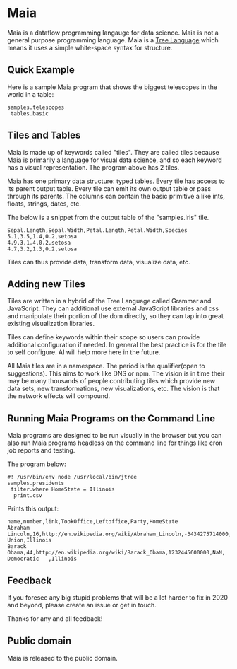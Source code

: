 # Maia

Maia is a dataflow programming langauge for data science. Maia is not a general purpose programming language. Maia is a [Tree Language](https://treenotation.org/) which means it uses a simple white-space syntax for structure.

## Quick Example

Here is a sample Maia program that shows the biggest telescopes in the world in a table:

    samples.telescopes
     tables.basic

## Tiles and Tables

Maia is made up of keywords called "tiles". They are called tiles because Maia is primarily a language for visual data science, and so each keyword has a visual representation. The program above has 2 tiles.

Maia has one primary data structure: typed tables. Every tile has access to its parent output table. Every tile can emit its own output table or pass through its parents. The columns can contain the basic primitive a like ints, floats, strings, dates, etc.

The below is a snippet from the output table of the "samples.iris" tile.

    Sepal.Length,Sepal.Width,Petal.Length,Petal.Width,Species
    5.1,3.5,1.4,0.2,setosa
    4.9,3,1.4,0.2,setosa
    4.7,3.2,1.3,0.2,setosa

Tiles can thus provide data, transform data, visualize data, etc.

## Adding new Tiles

Tiles are written in a hybrid of the Tree Language called Grammar and JavaScript. They can additional use external JavaScript libraries and css and manipulate their portion of the dom directly, so they can tap into great existing visualization libraries.

Tiles can define keywords within their scope so users can provide additional configuration if needed. In general the best practice is for the tile to self configure. AI will help more here in the future.

All Maia tiles are in a namespace. The period is the qualifier(open to suggestions). This aims to work like DNS or npm. The vision is in time their may be many thousands of people contributing tiles which provide new data sets, new transformations, new visualizations, etc. The vision is that the network effects will compound.

## Running Maia Programs on the Command Line

Maia programs are designed to be run visually in the browser but you can also run Maia programs headless on the command line for things like cron job reports and testing.

The program below:

    #! /usr/bin/env node /usr/local/bin/jtree
    samples.presidents
     filter.where HomeState = Illinois
      print.csv

Prints this output:

    name,number,link,TookOffice,Leftoffice,Party,HomeState
    Abraham Lincoln,16,http://en.wikipedia.org/wiki/Abraham_Lincoln,-3434275714000,-3304416514000,Republican/National Union,Illinois
    Barack Obama,44,http://en.wikipedia.org/wiki/Barack_Obama,1232445600000,NaN,  Democratic   ,Illinois

## Feedback

If you foresee any big stupid problems that will be a lot harder to fix in 2020 and beyond, please create an issue or get in touch.

Thanks for any and all feedback!

## Public domain

Maia is released to the public domain.
